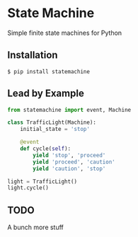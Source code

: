 # State Machine

Simple finite state machines for Python

## Installation

    $ pip install statemachine

## Lead by Example

```python
from statemachine import event, Machine

class TrafficLight(Machine):
    initial_state = 'stop'

    @event
    def cycle(self):
        yield 'stop', 'proceed'
        yield 'proceed', 'caution'
        yield 'caution', 'stop'

light = TrafficLight()
light.cycle()
```

## TODO

A bunch more stuff
